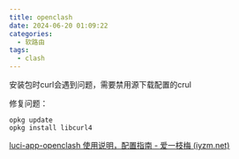 ```yaml
---
title: openclash
date: 2024-06-20 01:09:22
categories:
  - 软路由
tags:
  - clash
---
```


安装包时curl会遇到问题，需要禁用源下载配置的crul

修复问题：

```shell
opkg update
opkg install libcurl4
```


[luci-app-openclash 使用说明，配置指南 - 爱一枝梅 (iyzm.net)](https://iyzm.net/openwrt/1445.html)